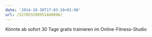 ```yaml
---
date: '2014-10-30T17:03:28+01:00'
url: /527853299551440896/
---
```

Könnte ab sofort 30 Tage gratis trainieren im Online-Fitness-Studio
